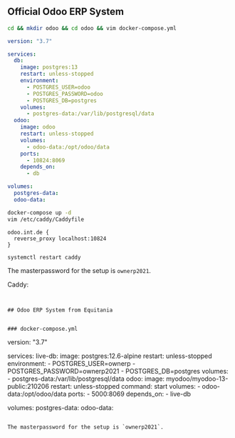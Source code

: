 ## Official Odoo ERP System


```bash
cd && mkdir odoo && cd odoo && vim docker-compose.yml
```

```yaml
version: "3.7"

services:
  db:
    image: postgres:13
    restart: unless-stopped
    environment:
      - POSTGRES_USER=odoo
      - POSTGRES_PASSWORD=odoo
      - POSTGRES_DB=postgres
    volumes: 
      - postgres-data:/var/lib/postgresql/data
  odoo:
    image: odoo
    restart: unless-stopped
    volumes:
      - odoo-data:/opt/odoo/data
    ports:
      - 10824:8069
    depends_on:
      - db

volumes:
  postgres-data:
  odoo-data:
```

```bash
docker-compose up -d
vim /etc/caddy/Caddyfile
```

```caddy
odoo.int.de {
  reverse_proxy localhost:10824
}
```

```bash
systemctl restart caddy
```


The masterpassword for the setup is `ownerp2021`.

Caddy:


```


## Odoo ERP System from Equitania


### docker-compose.yml
```
version: "3.7"

services:
  live-db:
    image: postgres:12.6-alpine
    restart: unless-stopped
    environment:
      - POSTGRES_USER=ownerp
      - POSTGRES_PASSWORD=ownerp2021
      - POSTGRES_DB=postgres
    volumes: 
      - postgres-data:/var/lib/postgresql/data
  odoo:
    image: myodoo/myodoo-13-public:210206
    restart: unless-stopped
    command: start
    volumes:
      - odoo-data:/opt/odoo/data
    ports:
      - 5000:8069
    depends_on:
      - live-db

volumes:
  postgres-data:
  odoo-data:
```

The masterpassword for the setup is `ownerp2021`.
